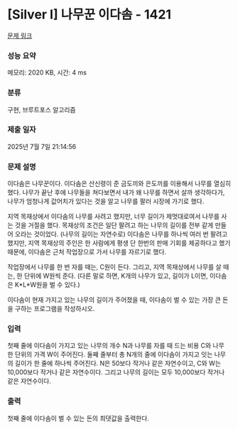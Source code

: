 # [Silver I] 나무꾼 이다솜 - 1421 

[문제 링크](https://www.acmicpc.net/problem/1421) 

### 성능 요약

메모리: 2020 KB, 시간: 4 ms

### 분류

구현, 브루트포스 알고리즘

### 제출 일자

2025년 7월 7일 21:14:56

### 문제 설명

<p>이다솜은 나무꾼이다. 이다솜은 산신령이 준 금도끼와 은도끼를 이용해서 나무를 열심히 했다. 나무가 끝난 후에 나무들을 쳐다보면서 내가 왜 나무를 하면서 살까 생각하다가, 나무가 엄청나게 값어치가 있다는 것을 알고 나무를 팔러 시장에 가기로 했다.</p>

<p>지역 목재상에서 이다솜의 나무를 사려고 했지만, 너무 길이가 제멋대로여서 나무를 사는 것을 거절을 했다. 목재상의 조건은 일단 팔려고 하는 나무의 길이를 전부 같게 만들어 오라는 것이었다. (나무의 길이는 자연수로) 이다솜은 나무를 하나씩 여러 번 팔려고 했지만, 지역 목재상의 주인은 한 사람에게 평생 단 한번의 판매 기회를 제공하다고 했기 때문에, 이다솜은 근처 작업장으로 가서 나무를 자르기로 했다.</p>

<p>작업장에서 나무를 한 번 자를 때는, C원이 든다. 그리고, 지역 목재상에서 나무를 살 때는, 한 단위에 W원씩 준다. (다른 말로 하면, K개의 나무가 있고, 길이가 L이면, 이다솜은 K*L*W원을 벌 수 있다.)</p>

<p>이다솜이 현재 가지고 있는 나무의 길이가 주어졌을 때, 이다솜이 벌 수 있는 가장 큰 돈을 구하는 프로그램을 작성하시오.</p>

### 입력 

 <p>첫째 줄에 이다솜이 가지고 있는 나무의 개수 N과 나무를 자를 때 드는 비용 C와 나무 한 단위의 가격 W이 주어진다. 둘째 줄부터 총 N개의 줄에 이다솜이 가지고 잇는 나무의 길이가 한 줄에 하나씩 주어진다. N은 50보다 작거나 같은 자연수이고, C와 W는 10,000보다 작거나 같은 자연수이다. 그리고 나무의 길이는 모두 10,000보다 작거나 같은 자연수이다.</p>

### 출력 

 <p>첫째 줄에 이다솜이 벌 수 있는 돈의 최댓값을 출력한다.</p>

